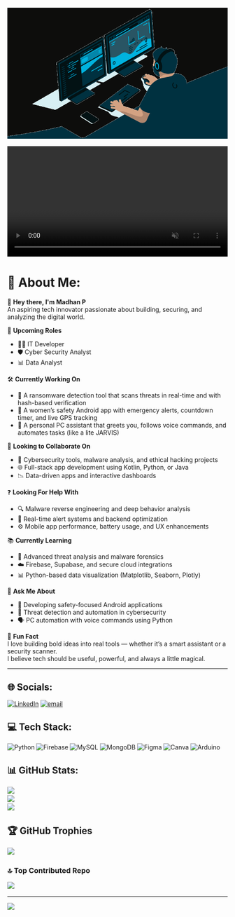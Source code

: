 <!-- ✨ GIF Banner at Top -->
<p align="center">
  <img src="https://raw.githubusercontent.com/Potential17/Potential17/master/user%20(2).gif" alt="animated banner" />
</p>

<!-- 🎬 Video Banner -->
<p align="center">
  <video width="100%" autoplay loop muted>
    <source src="https://d1jj76g3lut4fe.cloudfront.net/processed/thumb/W362Q03eRItKStgA40.mp4?Expires=1754322474&Signature=r1jckpiUYD9K1B2IlNP3~5dWXtIf-5GWyuXsMXwGsN-x8G5GIm58156UHpZEelBSC~U0uzteQqDgKKmdqip72B~1M-oq5AMvHqxqwYUZ9Pss7p20btTnMvdzxmHPnVT5Pl~Z0x42x~lwdIBBm1nm7b6BFpZ8FOczCr~WJFJu67Pr9CqeuFlEcx~BikpwitivnFC6nPkiic3CZ1fZog9vmozmiq527p7DGOCv5T9qRb~Oe0ifipx~C0z0gf8bmrAxJa5EN5IrUJF-R3Nk2VNVdpbS0qx-WSVLI0T6e5mla1InrihEggWJ5ys5T92UWtw8IheLMu8oexbk5To6XMwCoQ__&Key-Pair-Id=K2YEDJLVZ3XRI#t=0.001" type="video/mp4">
    Your browser does not support the video tag.
  </video>
</p>

# 💫 About Me:
👋 **Hey there, I'm Madhan P**  
An aspiring tech innovator passionate about building, securing, and analyzing the digital world.

🚀 **Upcoming Roles**  
* 👨‍💻 IT Developer  
* 🛡️ Cyber Security Analyst  
* 📊 Data Analyst  

🛠️ **Currently Working On**  
* 🔐 A ransomware detection tool that scans threats in real-time and with hash-based verification  
* 📱 A women’s safety Android app with emergency alerts, countdown timer, and live GPS tracking  
* 🤖 A personal PC assistant that greets you, follows voice commands, and automates tasks (like a lite JARVIS)  

🤝 **Looking to Collaborate On**  
* 🧪 Cybersecurity tools, malware analysis, and ethical hacking projects  
* 🌐 Full-stack app development using Kotlin, Python, or Java  
* 📉 Data-driven apps and interactive dashboards  

❓ **Looking For Help With**  
* 🔍 Malware reverse engineering and deep behavior analysis  
* 🔔 Real-time alert systems and backend optimization  
* ⚙️ Mobile app performance, battery usage, and UX enhancements  

📚 **Currently Learning**  
* 🧬 Advanced threat analysis and malware forensics  
* ☁️ Firebase, Supabase, and secure cloud integrations  
* 📊 Python-based data visualization (Matplotlib, Seaborn, Plotly)  

💬 **Ask Me About**  
* 📲 Developing safety-focused Android applications  
* 🧠 Threat detection and automation in cybersecurity  
* 🗣️ PC automation with voice commands using Python  

🎯 **Fun Fact**  
I love building bold ideas into real tools — whether it’s a smart assistant or a security scanner.  
I believe tech should be useful, powerful, and always a little magical.

---

## 🌐 Socials:
[![LinkedIn](https://img.shields.io/badge/LinkedIn-%230077B5.svg?logo=linkedin&logoColor=white)](https://linkedin.com/in/madhanpofficial)
[![email](https://img.shields.io/badge/Email-D14836?logo=gmail&logoColor=white)](mailto:madhan.p0066@gmail.com)

## 💻 Tech Stack:
![Python](https://img.shields.io/badge/python-3670A0?style=plastic&logo=python&logoColor=ffdd54)
![Firebase](https://img.shields.io/badge/firebase-a08021?style=plastic&logo=firebase&logoColor=ffcd34)
![MySQL](https://img.shields.io/badge/mysql-4479A1.svg?style=plastic&logo=mysql&logoColor=white)
![MongoDB](https://img.shields.io/badge/MongoDB-%234ea94b.svg?style=plastic&logo=mongodb&logoColor=white)
![Figma](https://img.shields.io/badge/figma-%23F24E1E.svg?style=plastic&logo=figma&logoColor=white)
![Canva](https://img.shields.io/badge/Canva-%2300C4CC.svg?style=plastic&logo=Canva&logoColor=white)
![Arduino](https://img.shields.io/badge/-Arduino-00979D?style=plastic&logo=Arduino&logoColor=white)

## 📊 GitHub Stats:
![](https://github-readme-stats.vercel.app/api?username=madhan36363&theme=dark&hide_border=false&include_all_commits=true&count_private=true)  
![](https://nirzak-streak-stats.vercel.app/?user=madhan36363&theme=dark&hide_border=false)  
![](https://github-readme-stats.vercel.app/api/top-langs/?username=madhan36363&theme=dark&hide_border=false&include_all_commits=true&count_private=true&layout=compact)

## 🏆 GitHub Trophies
![](https://github-profile-trophy.vercel.app/?username=madhan36363&theme=radical&no-frame=false&no-bg=true&margin-w=4)

### 🔝 Top Contributed Repo
![](https://github-contributor-stats.vercel.app/api?username=madhan36363&limit=5&theme=dark&combine_all_yearly_contributions=true)

---

[![](https://visitcount.itsvg.in/api?id=madhan36363&icon=0&color=0)](https://visitcount.itsvg.in)

<!-- Proudly created with GPRM ( https://gprm.itsvg.in ) -->
